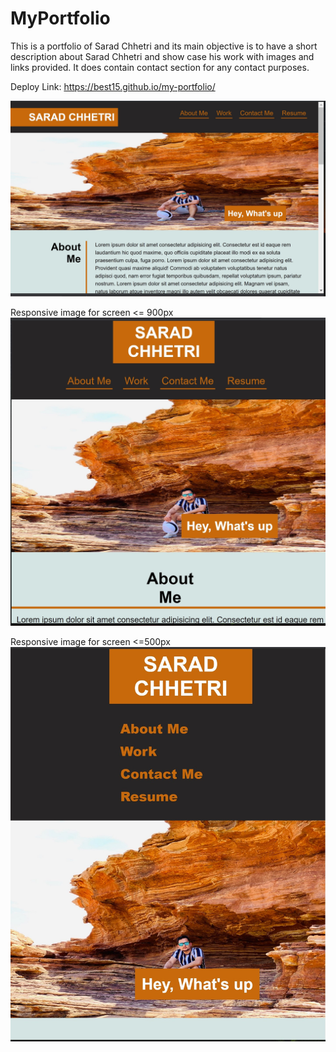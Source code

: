 # MyPortfolio
 This is a portfolio of Sarad Chhetri and its main objective is to have a short description about Sarad Chhetri 
 and show case his work with images and links provided. It does contain contact section for any contact purposes.


Deploy Link:  https://best15.github.io/my-portfolio/

 ![portfolio image](./Images/Portfolio.jpg)

Responsive image for screen <= 900px
 ![portfolio image](./Images/portfolioresponsive1.jpg)

Responsive image for screen <=500px
 ![portfolio image](./Images/portfolioresponsive2.jpg)
